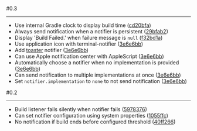 #0.3
***

- Use internal Gradle clock to display build time ([cd20bfa](http://github.com/jcgay/gradle-notifier/commit/cd20bfa4cfd27f8c2f7721fb12670d750a675c55))
- Always send notification when a notifier is persistent ([29bfab2](http://github.com/jcgay/gradle-notifier/commit/29bfab2398bac4a3bea9d2624f7198053680625d))
- Display 'Build Failed.' when failure message is `null` ([f32bd1a](http://github.com/jcgay/gradle-notifier/commit/f32bd1aa5f04dbef68b7518807dbc36ba2496756))
- Use application icon with terminal-notifier ([3e6e6bb](http://github.com/jcgay/gradle-notifier/commit/3e6e6bb35356292ab44009826814498a7810cd7a))
- Add [toaster](https://github.com/nels-o/toaster) notifier ([3e6e6bb](http://github.com/jcgay/gradle-notifier/commit/3e6e6bb35356292ab44009826814498a7810cd7a))
- Can use Apple notification center with AppleScript ([3e6e6bb](http://github.com/jcgay/gradle-notifier/commit/3e6e6bb35356292ab44009826814498a7810cd7a))
- Automatically choose a notifier when no implementation is provided ([3e6e6bb](http://github.com/jcgay/gradle-notifier/commit/3e6e6bb35356292ab44009826814498a7810cd7a))
- Can send notification to multiple implementations at once ([3e6e6bb](http://github.com/jcgay/gradle-notifier/commit/3e6e6bb35356292ab44009826814498a7810cd7a))
- Set `notifier.implementation` to `none` to not send notification ([3e6e6bb](http://github.com/jcgay/gradle-notifier/commit/3e6e6bb35356292ab44009826814498a7810cd7a))


#0.2
***

- Build listener fails silently when notifier fails ([5978376](http://github.com/jcgay/gradle-notifier/commit/5978376cbcf7765a021b06234e91968deeae1b98))
- Can set notifier configuration using system properties ([1055ffc](http://github.com/jcgay/gradle-notifier/commit/1055ffc4961b869fefad080b717d41c307a2b1d1))
- No notification if build ends before configured threshold ([40ff266](http://github.com/jcgay/gradle-notifier/commit/40ff266ab716f49cc7a698c39c4214aa976d1d5e))

